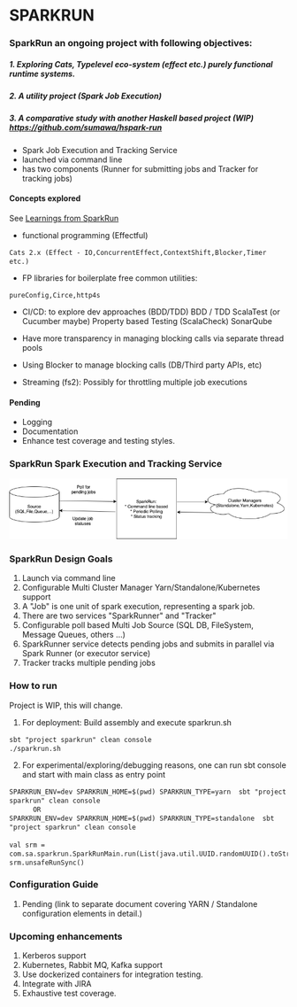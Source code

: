 # SPARKRUN

### SparkRun an ongoing project with following objectives: 
##### 1. Exploring Cats, Typelevel eco-system (effect etc.) purely functional runtime systems.
##### 2. A utility project (Spark Job Execution)
##### 3. A comparative study with another Haskell based project (WIP) https://github.com/sumawa/hspark-run
  
* Spark Job Execution and Tracking Service
* launched via command line
* has two components (Runner for submitting jobs and Tracker for tracking jobs)

#### Concepts explored
See [Learnings from SparkRun](SPARKRUN_LEARN.md)

* functional programming (Effectful)
```
Cats 2.x (Effect - IO,ConcurrentEffect,ContextShift,Blocker,Timer etc.)
```
* FP libraries for boilerplate free common utilities:
```
pureConfig,Circe,http4s
```
* CI/CD: to explore dev approaches (BDD/TDD)
            BDD / TDD ScalaTest (or Cucumber maybe)
            Property based Testing (ScalaCheck)
            SonarQube

* Have more transparency in managing blocking calls via separate thread pools
* Using Blocker to manage blocking calls (DB/Third party APIs, etc)
* Streaming (fs2): Possibly for throttling multiple job executions
        
#### Pending
* Logging
* Documentation
* Enhance test coverage and testing styles.
	
### SparkRun Spark Execution and Tracking Service

![alt text](sparkrun.png "SparkRun executor and Trakcing Service")

### SparkRun Design Goals

1. Launch via command line
2. Configurable Multi Cluster Manager Yarn/Standalone/Kubernetes support
3. A "Job" is one unit of spark execution, representing a spark job.
5. There are two services "SparkRunner" and "Tracker"
4. Configurable poll based Multi Job Source (SQL DB, FileSystem, Message Queues, others ...)
5. SparkRunner service detects pending jobs and submits in parallel via Spark Runner (or executor service)
7. Tracker tracks multiple pending jobs 

### How to run
Project is WIP, this will change.
1. For deployment: Build assembly and execute sparkrun.sh
```
sbt "project sparkrun" clean console
./sparkrun.sh
```
2. For experimental/exploring/debugging reasons, one can run sbt console and start with main class as entry point
```
SPARKRUN_ENV=dev SPARKRUN_HOME=$(pwd) SPARKRUN_TYPE=yarn  sbt "project sparkrun" clean console
      OR 
SPARKRUN_ENV=dev SPARKRUN_HOME=$(pwd) SPARKRUN_TYPE=standalone  sbt "project sparkrun" clean console

val srm = com.sa.sparkrun.SparkRunMain.run(List(java.util.UUID.randomUUID().toString))
srm.unsafeRunSync()
```

### Configuration Guide
1. Pending (link to separate document covering YARN / Standalone configuration elements in detail.)

### Upcoming enhancements

1. Kerberos support
2. Kubernetes, Rabbit MQ, Kafka support
3. Use dockerized containers for integration testing.
4. Integrate with JIRA
5. Exhaustive test coverage.



	
